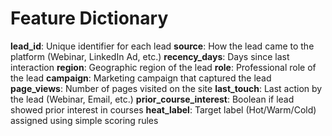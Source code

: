 # Feature Dictionary

**lead_id**: Unique identifier for each lead
**source**: How the lead came to the platform (Webinar, LinkedIn Ad, etc.)
**recency_days**: Days since last interaction
**region**: Geographic region of the lead
**role**: Professional role of the lead
**campaign**: Marketing campaign that captured the lead
**page_views**: Number of pages visited on the site
**last_touch**: Last action by the lead (Webinar, Email, etc.)
**prior_course_interest**: Boolean if lead showed prior interest in courses
**heat_label**: Target label (Hot/Warm/Cold) assigned using simple scoring rules
